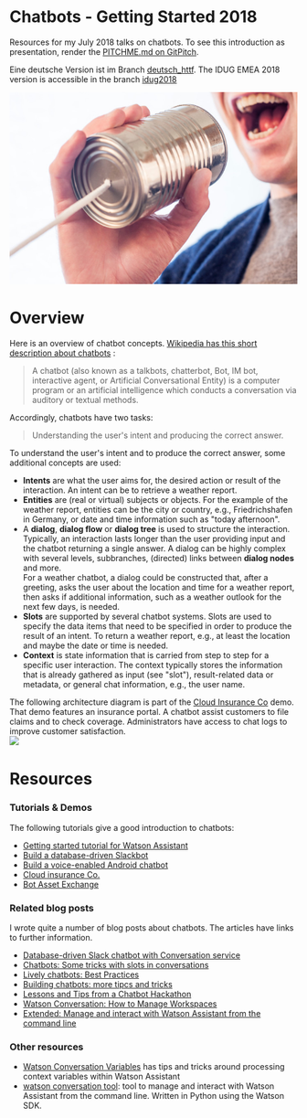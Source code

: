 # Chatbots - Getting Started 2018
Resources for my July 2018 talks on chatbots. To see this introduction as presentation, render the [PITCHME.md on GitPitch](https://gitpitch.com/data-henrik/chatbot-talk2018/master).

Eine deutsche Version ist im Branch [deutsch_httf](https://github.com/data-henrik/chatbot-talk2018/tree/deutsch_httf).
The IDUG EMEA 2018 version is accessible in the branch [idug2018](https://github.com/data-henrik/chatbot-talk2018/tree/idug2018)

![](assets/images/can-chat-chatting-362.jpg)

# Overview
Here is an overview of chatbot concepts. [Wikipedia has this short description about chatbots](https://en.wikipedia.org/wiki/Chatbot) :
> A chatbot (also known as a talkbots, chatterbot, Bot, IM bot, interactive agent, or Artificial Conversational Entity) is a computer program or an artificial intelligence which conducts a conversation via auditory or textual methods.   

Accordingly, chatbots have two tasks:   
> Understanding the user's intent and producing the correct answer.

To understand the user's intent and to produce the correct answer, some additional concepts are used:
* **Intents** are what the user aims for, the desired action or result of the interaction. An intent can be to retrieve a weather report.
* **Entities** are (real or virtual) subjects or objects. For the example of the weather report, entities can be the city or country, e.g., Friedrichshafen in Germany, or date and time information such as "today afternoon".
* A **dialog**, **dialog flow** or **dialog tree** is used to structure the interaction. Typically, an interaction lasts longer than the user providing input and the chatbot returning a single answer. A dialog can be highly complex with several levels, subbranches, (directed) links between **dialog nodes** and more.   
  For a weather chatbot, a dialog could be constructed that, after a greeting, asks the user about the location and time for a weather report, then asks if additional information, such as a weather outlook for the next few days, is needed.
* **Slots** are supported by several chatbot systems. Slots are used to specify the data items that need to be specified in order to produce the result of an intent. To return a weather report, e.g., at least the location and maybe the date or time is needed.
* **Context** is state information that is carried from step to step for a specific user interaction. The context typically stores the information that is already gathered as input (see "slot"), result-related data or metadata, or general chat information, e.g., the user name.

The following architecture diagram is part of the [Cloud Insurance Co](https://github.com/IBM-Cloud/cloudco-insurance) demo. That demo features an insurance portal. A chatbot assist customers to file claims and to check coverage. Administrators have access to chat logs to improve customer satisfaction.   
![](https://github.com/IBM-Cloud/cloudco-insurance/raw/master/architecture.png)

# Resources

### Tutorials & Demos
The following tutorials give a good introduction to chatbots:
* [Getting started tutorial for Watson Assistant](https://console.bluemix.net/docs/services/conversation/getting-started.html#gettingstarted)
* [Build a database-driven Slackbot](https://console.bluemix.net/docs/tutorials/slack-chatbot-database-watson.html)
* [Build a voice-enabled Android chatbot](https://console.bluemix.net/docs/tutorials/android-watson-chatbot.html)
* [Cloud insurance Co.](https://github.com/IBM-Cloud/cloudco-insurance)
* [Bot Asset Exchange](https://developer.ibm.com/code/exchanges/bots/)

### Related blog posts
I wrote quite a number of blog posts about chatbots. The articles have links to further information.
* [Database-driven Slack chatbot with Conversation service](https://www.ibm.com/blogs/bluemix/2018/02/database-slack-chatbot-conversation/)   
* [Chatbots: Some tricks with slots in conversations](https://www.ibm.com/blogs/bluemix/2018/02/chatbots-some-tricks-with-slots-in-ibm-watson-conversation/)
* [Lively chatbots: Best Practices](https://www.ibm.com/blogs/bluemix/2017/07/lively-chatbots-best-practices/)
* [Building chatbots: more tipcs and tricks](https://www.ibm.com/blogs/bluemix/2017/06/building-chatbots-tips-tricks/)
* [Lessons and Tips from a Chatbot Hackathon](https://www.ibm.com/blogs/bluemix/2017/05/lessons-tips-chatbot-hackathon/)
* [Watson Conversation: How to Manage Workspaces](https://www.ibm.com/blogs/bluemix/2017/04/watson-conversation-manage-workspaces/)
* [Extended: Manage and interact with Watson Assistant from the command line](https://blog.4loeser.net/2018/07/extended-manage-and-interact-with.html)

### Other resources
* [Watson Conversation Variables](https://github.com/IBM-Cloud/watson-conversation-variables) has tips and tricks around processing context variables within Watson Assistant
* [watson conversation tool](https://github.com/data-henrik/watson-conversation-tool): tool to manage and interact with Watson Assistant from the command line. Written in Python using the Watson SDK.
